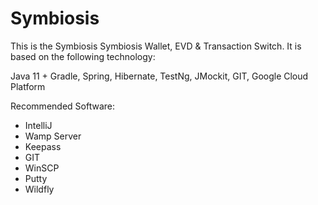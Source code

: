 # Symbiosis

This is the Symbiosis Symbiosis Wallet, EVD & Transaction Switch. It is based on the following technology:

Java 11 + Gradle, Spring, Hibernate, TestNg, JMockit, GIT, Google Cloud Platform

Recommended Software:

- IntelliJ
- Wamp Server
- Keepass
- GIT
- WinSCP
- Putty
- Wildfly

 
 